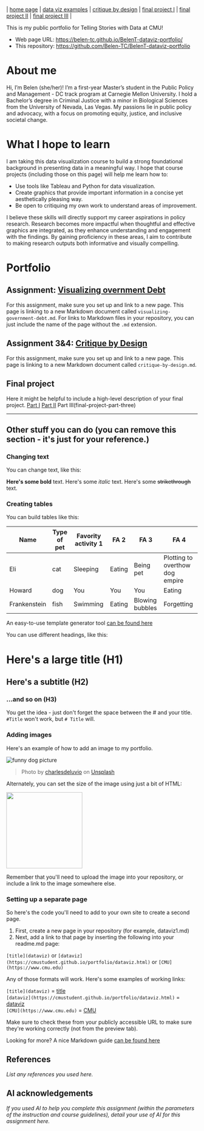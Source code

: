  | [home page](https://belen-tc.github.io/BelenT-dataviz-portfolio/) | [data viz examples](dataviz-examples) | [critique by design](critique-by-design) | [final project I](final-project-part-one) | [final project II](final-project-part-two) | [final project III](final-project-part-three) |

This is my public portfolio for Telling Stories with Data at CMU!
- Web page URL: https://belen-tc.github.io/BelenT-dataviz-portfolio/
- This repository: https://github.com/Belen-TC/BelenT-dataviz-portfolio

# About me
Hi, I’m Belen (she/her)! I’m a first-year Master’s student in the Public Policy and Management - DC track program at Carnegie Mellon University. I hold a Bachelor’s degree in Criminal Justice with a minor in Biological Sciences from the University of Nevada, Las Vegas. My passions lie in public policy and advocacy, with a focus on promoting equity, justice, and inclusive societal change.

# What I hope to learn
I am taking this data visualization course to build a strong foundational background in presenting data in a meaningful way. I hope that course projects (including those on this page) will help me learn how to:

- Use tools like Tableau and Python for data visualization.
- Create graphics that provide important information in a concise yet aesthetically pleasing way.
- Be open to critiquing my own work to understand areas of improvement.

I believe these skills will directly support my career aspirations in policy research. Research becomes more impactful when thoughtful and effective graphics are integrated, as they enhance understanding and engagement with the findings. By gaining proficiency in these areas, I aim to contribute to making research outputs both informative and visually compelling.

# Portfolio

## Assignment: [Visualizing overnment Debt](visualizing-government-debt)
For this assignment, make sure you set up and link to a new page.  This page is linking to a new Markdown document called `visualizing-government-debt.md`.  For links to Markdown files in your repository, you can just include the name of the page without the `.md` extension. 

## Assignment 3&4: [Critique by Design](critique-by-design)
For this assignment, make sure you set up and link to a new page.  This page is linking to a new Markdown document called `critique-by-design.md`.  

## Final project
Here it might be helpful to include a high-level description of your final project. 
[Part I](final-project-part-one)
[Part II](final-project-part-two)
Part III(final-project-part-three)


---
## Other stuff you can do (you can remove this section - it's just for your reference.)

### Changing text

You can change text, like this: 

**Here's some bold** text.  Here's some *italic* text. Here's some ~~strikethrough~~ text. 

### Creating tables

You can build tables like this: 

| Name         | Type of pet | Favority activity 1 | FA 2   | FA 3            | FA 4                                |
|--------------|-------------|---------------------|--------|-----------------|-------------------------------------|
| Eli          | cat         | Sleeping            | Eating | Being pet       | Plotting to overthow dog empire     |
| Howard       | dog         | You                 | You    | You             | Eating                              |
| Frankenstein | fish        | Swimming            | Eating | Blowing bubbles | Forgetting                          |

An easy-to-use template generator tool [can be found here](https://www.tablesgenerator.com/markdown_tables)

You can use different headings, like this: 

# Here's a large title (H1)
## Here's a subtitle (H2)
### ...and so on (H3)
You get the idea - just don't forget the space between the # and your title.  `#Title` won't work, but `# Title` will. 

### Adding images

Here's an example of how to add an image to my portfolio.  

![funny dog picture](funny-dog-unsplash.jpg)
> Photo by <a href="https://unsplash.com/pt-br/@charlesdeluvio?utm_source=unsplash&utm_medium=referral&utm_content=creditCopyText">charlesdeluvio</a> on <a href="https://unsplash.com/photos/K4mSJ7kc0As?utm_source=unsplash&utm_medium=referral&utm_content=creditCopyText">Unsplash</a>
  

Alternately, you can set the size of the image using just a bit of HTML: 

<img src="funny-dog-unsplash.jpg" width="200"/>

Remember that you'll need to upload the image into your repository, or include a link to the image somewhere else.  

### Setting up a separate page

So here's the code you'll need to add to your own site to create a second page. 

1. First, create a new page in your repository (for example, dataviz1.md)
2. Next, add a link to that page by inserting the following into your readme.md page:

`[title](dataviz)` or `[dataviz](https://cmustudent.github.io/portfolio/dataviz.html)` or `[CMU](https://www.cmu.edu)`

Any of those formats will work. Here's some examples of working links: 

`[title](dataviz)` = [title](dataviz)  
`[dataviz](https://cmustudent.github.io/portfolio/dataviz.html)` = [dataviz](https://cmustudent.github.io/portfolio/dataviz.html)  
`[CMU](https://www.cmu.edu)` = [CMU](https://www.cmu.edu)   

Make sure to check these from your publicly accessible URL to make sure they're working correctly (not from the preview tab). 

Looking for more?  A nice Markdown guide [can be found here](https://www.markdownguide.org/cheat-sheet/)

## References
_List any references you used here._

## AI acknowledgements
_If you used AI to help you complete this assignment (within the parameters of the instruction and course guidelines), detail your use of AI for this assignment here._

